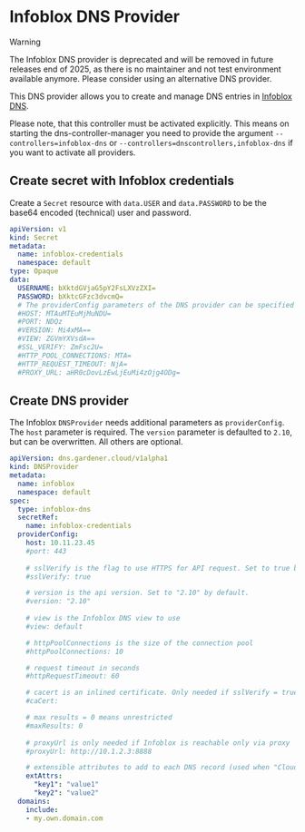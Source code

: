 # Infoblox DNS Provider

> [!WARNING]
> The Infoblox DNS provider is deprecated and will be removed in future releases end of 2025, as there is 
> no maintainer and not test environment available anymore. Please consider using an alternative DNS provider.

This DNS provider allows you to create and manage DNS entries in [Infoblox DNS](https://www.infoblox.com/products/dns/). 

Please note, that this controller must be activated explicitly.
This means on starting the dns-controller-manager you need to provide the argument `--controllers=infoblox-dns` or
`--controllers=dnscontrollers,infoblox-dns` if you want to activate all providers.

## Create secret with Infoblox credentials

Create a `Secret` resource with `data.USER` and `data.PASSWORD` to be the base64 encoded (technical) user and password.

```yaml
apiVersion: v1
kind: Secret
metadata:
  name: infoblox-credentials
  namespace: default
type: Opaque
data:
  USERNAME: bXktdGVjaG5pY2FsLXVzZXI=
  PASSWORD: bXktcGFzc3dvcmQ=
  # The providerConfig parameters of the DNS provider can be specified here alternatively (not recommenended)
  #HOST: MTAuMTEuMjMuNDU=
  #PORT: NDQz
  #VERSION: Mi4xMA==
  #VIEW: ZGVmYXVsdA==
  #SSL_VERIFY: ZmFsc2U=
  #HTTP_POOL_CONNECTIONS: MTA=
  #HTTP_REQUEST_TIMEOUT: NjA=
  #PROXY_URL: aHR0cDovLzEwLjEuMi4zOjg4ODg=
```

## Create DNS provider

The Infoblox `DNSProvider` needs additional parameters as `providerConfig`. The `host` parameter is required.
The `version` parameter is defaulted to `2.10`, but can be overwritten. All others are optional.

```yaml
apiVersion: dns.gardener.cloud/v1alpha1
kind: DNSProvider
metadata:
  name: infoblox
  namespace: default
spec:
  type: infoblox-dns
  secretRef:
    name: infoblox-credentials
  providerConfig:
    host: 10.11.23.45
    #port: 443
    
    # sslVerify is the flag to use HTTPS for API request. Set to true by default.
    #sslVerify: true

    # version is the api version. Set to "2.10" by default.
    #version: "2.10"
   
    # view is the Infoblox DNS view to use
    #view: default

    # httpPoolConnections is the size of the connection pool
    #httpPoolConnections: 10

    # request timeout in seconds
    #httpRequestTimeout: 60

    # cacert is an inlined certificate. Only needed if sslVerify = true and use of self-signed/internal certificate 
    #caCert:

    # max results = 0 means unrestricted
    #maxResults: 0
   
    # proxyUrl is only needed if Infoblox is reachable only via proxy
    #proxyUrl: http://10.1.2.3:8888

    # extensible attributes to add to each DNS record (used when "Cloud Network Automation" is enabled)
    extAttrs:
      "key1": "value1"
      "key2": "value2"
  domains:
    include:
    - my.own.domain.com
```
